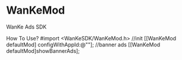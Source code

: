 # WanKeMod
WanKe Ads SDK

How To Use?
#import <WanKeSDK/WanKeMod.h>
//init
[[WanKeMod defaultMod] configWithAppId:@""];
//banner ads
[[WanKeMod defaultMod]showBannerAds];
